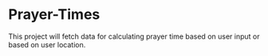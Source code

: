 # Prayer-Times
This project will fetch data for calculating prayer time based on user input or based on user location.
